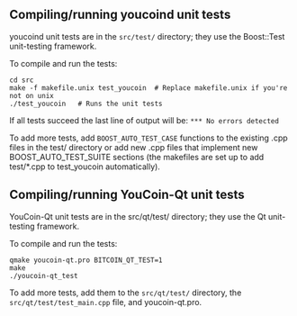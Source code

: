 Compiling/running youcoind unit tests
------------------------------------

youcoind unit tests are in the `src/test/` directory; they
use the Boost::Test unit-testing framework.

To compile and run the tests:

	cd src
	make -f makefile.unix test_youcoin  # Replace makefile.unix if you're not on unix
	./test_youcoin   # Runs the unit tests

If all tests succeed the last line of output will be:
`*** No errors detected`

To add more tests, add `BOOST_AUTO_TEST_CASE` functions to the existing
.cpp files in the test/ directory or add new .cpp files that
implement new BOOST_AUTO_TEST_SUITE sections (the makefiles are
set up to add test/*.cpp to test_youcoin automatically).


Compiling/running YouCoin-Qt unit tests
---------------------------------------

YouCoin-Qt unit tests are in the src/qt/test/ directory; they
use the Qt unit-testing framework.

To compile and run the tests:

	qmake youcoin-qt.pro BITCOIN_QT_TEST=1
	make
	./youcoin-qt_test

To add more tests, add them to the `src/qt/test/` directory,
the `src/qt/test/test_main.cpp` file, and youcoin-qt.pro.

